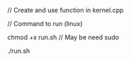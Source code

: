 //  Create and use function in kernel.cpp

// Command to run (linux)

chmod +x run.sh // May be need sudo

./run.sh
